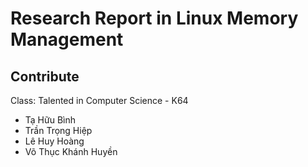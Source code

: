 # Research Report in Linux Memory Management

## Contribute
Class: Talented in Computer Science - K64
+ Tạ Hữu Bình
+ Trần Trọng Hiệp
+ Lê Huy Hoàng
+ Võ Thục Khánh Huyền

